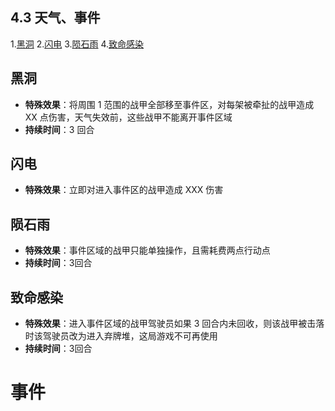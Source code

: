## 4.3 天气、事件
1.[黑洞](#黑洞)
2.[闪电](#闪电)
3.[陨石雨](#陨石雨)
4.[致命感染](#致命感染)
## 黑洞
- **特殊效果**：将周围 1 范围的战甲全部移至事件区，对每架被牵扯的战甲造成 XX 点伤害，天气失效前，这些战甲不能离开事件区域  
- **持续时间**：3 回合

## 闪电
- **特殊效果**：立即对进入事件区的战甲造成 XXX 伤害  

## 陨石雨
- **特殊效果**：事件区域的战甲只能单独操作，且需耗费两点行动点  
- **持续时间**：3回合

## 致命感染
- **特殊效果**：进入事件区域的战甲驾驶员如果 3 回合内未回收，则该战甲被击落时该驾驶员改为进入弃牌堆，这局游戏不可再使用  
- **持续时间**：3回合  


# 事件
